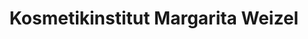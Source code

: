---
title: "Kosmetikinstitut Margarita Weizel"
url: /augsburg/kosmetikinstitut-margarita-weizel/
shop: Kosmetik
---